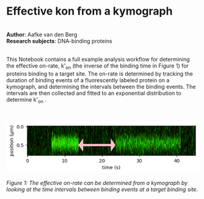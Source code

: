 <h1>Effective kon from a kymograph</h1><br>
<b>Author</b>: Aafke van den Berg<br>
<b>Research subjects</b>: DNA-binding proteins<br>
<br>
<p>This Notebook contains a full example analysis workflow for determining the effective on-rate, k'<sub>on</sub> (the inverse of the binding time in Figure 1) for proteins binding to a target site. The on-rate is determined by tracking the duration of binding events of a fluorescently labeled protein on a kymograph, and determining the intervals between the binding events. The intervals are then collected and fitted to an exponential distribution to determine k'<sub>on</sub> .
<br>
</em></p><p><br></p><div class="se-component se-image-container __se__float-none"><figure style="margin: 0px;"><img style="" data-origin="," data-file-size="31661" data-file-name="binding_lifetime.PNG" data-percentage="auto,auto" data-align="none" data-size="," data-rotatey="" data-rotatex="" data-proportion="true" data-rotate="" alt="" src="kon.PNG" data-index="3"></figure></div><p><em>Figure 1: The effective on-rate can be determined from a kymograph by looking at the time intervals between binding events at a target binding site.</em></p><p><br></p><p><em>
<br>
